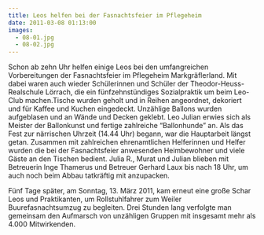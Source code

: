 ```yaml
---
title: Leos helfen bei der Fasnachtsfeier im Pflegeheim
date: 2011-03-08 01:13:00
images:
  - 08-01.jpg
  - 08-02.jpg
---
```


Schon ab zehn Uhr helfen einige Leos bei den umfangreichen Vorbereitungen der Fasnachtsfeier im Pflegeheim Markgräflerland. Mit dabei waren auch wieder Schülerinnen und Schüler der Theodor-Heuss-Realschule Lörrach, die ein fünfzehnstündiges Sozialpraktik um beim Leo-Club machen.Tische wurden geholt und in Reihen angeordnet, dekoriert und für Kaffee und Kuchen eingedeckt. Unzählige Ballons wurden aufgeblasen und an Wände und Decken geklebt. Leo Julian erwies sich als Meister der Ballonkunst und fertige zahlreiche “Ballonhunde” an. Als das Fest zur närrischen Uhrzeit (14.44 Uhr) begann, war die Hauptarbeit längst getan. Zusammen mit zahlreichen ehrenamtlichen Helferinnen und Helfer wurden die bei der Fasnachtsfeier anwesenden Heimbewohner und viele Gäste an den Tischen bedient. Julia R., Murat und Julian blieben mit Betreuerin Inge Thamerus und Betreuer Gerhard Laux bis nach 18 Uhr, um auch noch beim Abbau tatkräftig mit anzupacken.

Fünf Tage später, am Sonntag, 13. März 2011, kam erneut eine große Schar Leos und Praktikanten, um Rollstuhlfahrer zum Weiler Buurefasnachtsumzug zu begleiten. Drei Stunden lang verfolgte man gemeinsam den Aufmarsch von unzähligen Gruppen mit insgesamt mehr als 4.000 Mitwirkenden.
